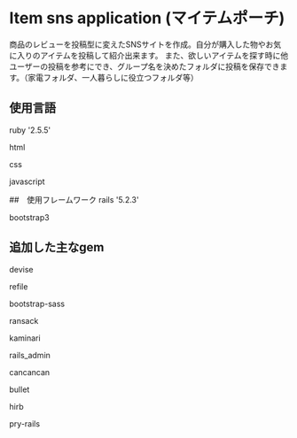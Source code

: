 # Item sns application (マイテムポーチ)

商品のレビューを投稿型に変えたSNSサイトを作成。自分が購入した物やお気に入りのアイテムを投稿して紹介出来ます。
また、欲しいアイテムを探す時に他ユーザーの投稿を参考にでき、グループ名を決めたフォルダに投稿を保存できます。（家電フォルダ、一人暮らしに役立つフォルダ等）

## 使用言語
ruby '2.5.5'

html

css

javascript

##　使用フレームワーク
rails '5.2.3'

bootstrap3

## 追加した主なgem
devise

refile

bootstrap-sass

ransack

kaminari

rails_admin

cancancan

bullet

hirb

pry-rails

